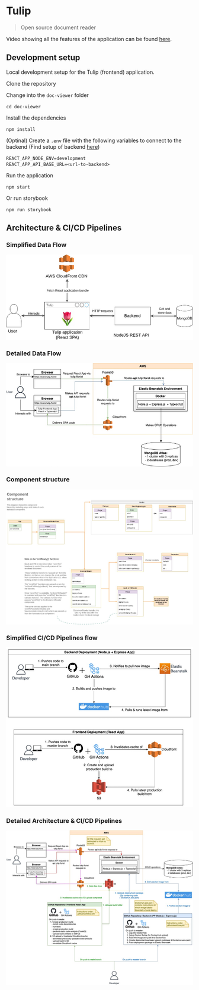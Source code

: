 # Tulip

> Open source document reader

Video showing all the features of the application can be found [here](https://www.loom.com/share/de36358b3d624c4689de1cf891764ff8).

## Development setup

Local development setup for the Tulip (frontend) application.

Clone the repository

Change into the `doc-viewer` folder

    cd doc-viewer

Install the dependencies

    npm install

(Optinal) Create a `.env` file with the following variables to connect to the backend (Find setup of backend [here](https://github.com/tulip-florist/tulip-backend))

```
REACT_APP_NODE_ENV=development
REACT_APP_API_BASE_URL=<url-to-backend>
```

Run the application

    npm start

Or run storybook

    npm run storybook

## Architecture & CI/CD Pipelines

### Simplified Data Flow

![](./documentation/images/simplified_data_flow.jpg)

### Detailed Data Flow

![](./documentation/images/data_flow.jpeg)

### Component structure

![](documentation/images/component_structure.jpg)

### Simplified CI/CD Pipelines flow

![](./documentation/images/simplified_CICD.jpeg)

### Detailed Architecture & CI/CD Pipelines

![](./documentation/images/architecture_and_CICD.jpeg)
